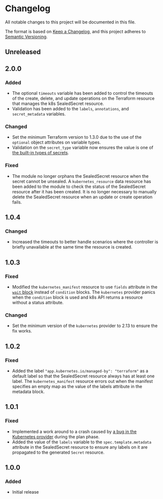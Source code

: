 # Changelog

All notable changes to this project will be documented in this file.

The format is based on [Keep a Changelog](https://keepachangelog.com/en/1.0.0/),
and this project adheres to [Semantic Versioning](https://semver.org/spec/v2.0.0.html).

## Unreleased

## 2.0.0

### Added

- The optional `timeouts` variable has been added to control the timeouts of the create, delete, and update operations on the Terraform resource that manages the k8s SealedSecret resource.
- Validation has been added to the `labels`, `annotations`, and `secret_metadata` variables.

### Changed

- Set the minimum Terraform version to 1.3.0 due to the use of the `optional` object attributes on variable types.
- Validation on the `secret_type` variable now ensures the value is one of [the built-in types of secrets](https://kubernetes.io/docs/concepts/configuration/secret/#secret-types).

### Fixed

- The module no longer orphans the SealedSecret resource when the secret cannot be unsealed.  A `kubernetes_resource` data resource has been added to the module to check the status of the SealedSecret resource after it has been created.  It is no longer necessary to manually delete the SealedSecret resource when an update or create operation fails.

## 1.0.4

### Changed

- Increased the timeouts to better handle scenarios where the controller is briefly unavailable at the same time the resource is created.

## 1.0.3

### Fixed

- Modified the `kubernetes_manifest` resource to use `fields` attribute in the [`wait` block](https://registry.terraform.io/providers/hashicorp/kubernetes/latest/docs/resources/manifest#using-wait-to-block-create-and-update-calls) instead of `condition` blocks.  The `kubernetes` provider panics when the `condition` block is used and k8s API returns a resource without a status attribute.

### Changed

- Set the minimum version of the `kubernetes` provider to 2.13 to ensure the fix works.

## 1.0.2

### Fixed

- Added the label `"app.kubernetes.io/managed-by": "terraform"` as a default label so that the SealedSecret resource always has at least one label.  The `kubernetes_manifest` resource errors out when the manifest specifies an empty map as the value of the labels attribute in the metadata block.

## 1.0.1

### Fixed

- Implemented a work around to a crash caused by [a bug in the Kubernetes provider](https://github.com/hashicorp/terraform-provider-kubernetes/issues/1610) during the plan phase.
- Added the value of the `labels` variable to the `spec.template.metadata` attribute in the SealedSecret resource to ensure any labels on it are propagated to the generated `Secret` resource.

## 1.0.0

### Added

- Initial release
